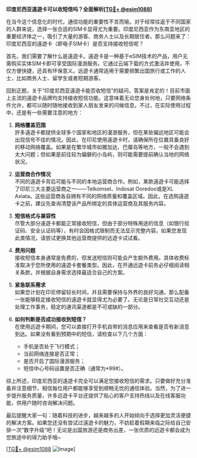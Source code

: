 **印度尼西亚遠遊卡可以收短信吗？全面解析[[TG💪+ @esim1088](https://t.me/s/esim1088)]**

在当今这个信息化的时代，通信功能的重要性不言而喻。对于经常往返于不同国家的人群来说，选择一张合适的SIM卡显得尤为重要。印度尼西亚作为东南亚地区的重要经济体之一，吸引了大量的游客、商务人士以及长期居住者。那么问题来了：印度尼西亚的遠遊卡（即电子SIM卡）是否支持接收短信呢？

首先，我们需要了解什么是遠遊卡。遠遊卡是一种基于eSIM技术的产品，用户无需购买实体SIM卡即可享受国际漫游服务。它通过云端下载的方式激活并使用，不仅方便快捷，还具有环保意义。远遊卡通常适用于需要频繁出国旅行或工作的人士，比如商务人士、留学生或者短期游客。

回到正题，关于“印度尼西亚遠遊卡能否收短信”的疑问，答案是肯定的！目前市面上主流的遠遊卡品牌均支持接收短信功能。这意味着无论您身处何地，只要网络条件允许，都可以随时随地接收到家人朋友发来的问候信息。不过，在实际使用过程中，还是有一些需要注意的地方：

1. **网络覆盖范围**  
   許多遠遊卡都提供全球多个国家和地区的漫游服务，但在某些偏远地区可能会出现信号不佳的情况。因此，在印尼使用遠遊卡时，请确保所在位置具备良好的移动网络覆盖。如果是在繁华城市如雅加达、巴厘岛等地方，一般不会遇到太大问题；但如果是前往较为偏僻的小岛屿，则可能需要提前确认当地的网络状况。

2. **运营商合作情况**  
   不同的遠遊卡背后可能与不同的本地运营商合作。例如，某款遠遊卡可能选择了印尼三大主要运营商之一——Telkomsel、Indosat Ooredoo或是XL Axiata。这些运营商各自拥有不同的网络质量和覆盖区域。因此，在选购遠遊卡之前，建议先查询清楚该产品所绑定的具体运营商及其服务内容。

3. **短信格式与兼容性**  
   尽管大部分遠遊卡都能正常接收短信，但由于部分特殊用途的信息（如银行验证码、安全认证码等），有时会因格式限制而无法显示完整内容。如果您发现此类情况，请尝试更换其他运营商提供的远遊卡试试看。

4. **费用问题**  
   接收短信本身通常是免费的，但发送短信则可能会产生额外费用。具体收费标准取决于您所使用的遠遊卡套餐类型。因此，在开通远遊卡前务必仔细阅读相关条款，并根据自身需求选择最适合自己的方案。

5. **紧急联系需求**  
   如果您计划在印尼停留较长时间，并且需要保持与外界的良好沟通，那么配备一张能够稳定接收短信的遠遊卡就显得尤为必要了。无论是日常社交互动还是处理工作事务，稳定的通讯渠道都是不可或缺的一部分。

6. **如何判断是否成功接收到短信？**  
   在使用远遊卡期间，您可以直接打开手机自带的消息应用来查看是否有新消息到达。如果没有看到预期中的短信，请检查以下几个方面：
   - 手机是否处于飞行模式；
   - 当前网络连接是否正常；
   - 是否开启了国际漫游服务；
   - 短信中心号码设置是否正确（通常为*99#）。

综上所述，印度尼西亚的遠遊卡完全可以满足您接收短信的需求。只要做好充分准备并注意细节，相信每位用户都能够享受到顺畅无忧的通信体验。当然，为了进一步提升服务质量，许多远遊卡平台还提供了贴心的客户支持热线以及在线客服功能，供用户随时咨询解决问题。

最后提醒大家一句：随着科技的进步，越来越多的人开始倾向于选择更加灵活便捷的解决方案。如果您还没有尝试过遠遊卡的魅力，不妨趁着假期来临之际给自己安排一次“数字升级”吧！无论是出国旅游还是商务出差，一张优质的远遊卡都会成为您旅途中的得力助手哦~

[[TG💪+ @esim1088](https://t.me/s/esim1088) ![Image](https://i.postimg.cc/4NQfJmqS/Snipaste-2025-05-13-00-14-12.png)]